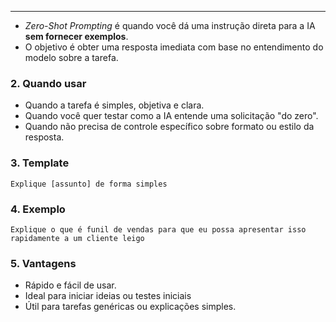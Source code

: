___
- *Zero-Shot Prompting* é quando você dá uma instrução direta para a IA **sem fornecer exemplos**.
- O objetivo é obter uma resposta imediata com base no entendimento do modelo sobre a tarefa.
### 2. Quando usar
- Quando a tarefa é simples, objetiva e clara.
- Quando você quer testar como a IA entende uma solicitação "do zero".
- Quando não precisa de controle específico sobre formato ou estilo da resposta.

### 3. Template
```
Explique [assunto] de forma simples
```

### 4. Exemplo
```
Explique o que é funil de vendas para que eu possa apresentar isso rapidamente a um cliente leigo
```

### 5. Vantagens
- Rápido e fácil de usar.
- Ideal para iniciar ideias ou testes iniciais
- Útil para tarefas genéricas ou explicações simples.